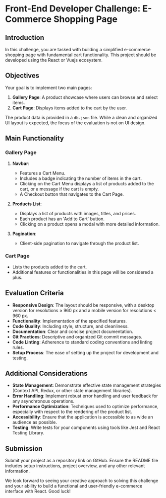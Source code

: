 # Front-End Developer Challenge: E-Commerce Shopping Page

## Introduction

In this challenge, you are tasked with building a simplified e-commerce shopping page with fundamental cart functionality. This project should be developed using the React or Vuejs ecosystem.

## Objectives

Your goal is to implement two main pages:

1. **Gallery Page**: A product showcase where users can browse and select items.
2. **Cart Page**: Displays items added to the cart by the user.

The product data is provided in a `db.json` file. While a clean and organized UI layout is expected, the focus of the evaluation is not on UI design.

## Main Functionality

### Gallery Page

1. **Navbar**:

   - Features a Cart Menu.
   - Includes a badge indicating the number of items in the cart.
   - Clicking on the Cart Menu displays a list of products added to the cart, or a message if the cart is empty.
   - A Checkout button that navigates to the Cart Page.

2. **Products List**:

   - Displays a list of products with images, titles, and prices.
   - Each product has an 'Add to Cart' button.
   - Clicking on a product opens a modal with more detailed information.

3. **Pagination**:
   - Client-side pagination to navigate through the product list.

### Cart Page

- Lists the products added to the cart.
- Additional features or functionalities in this page will be considered a plus.

## Evaluation Criteria

- **Responsive Design**: The layout should be responsive, with a desktop version for resolutions ≥ 960 px and a mobile version for resolutions < 960 px.
- **Functionality**: Implementation of the specified features.
- **Code Quality**: Including style, structure, and cleanliness.
- **Documentation**: Clear and concise project documentation.
- **Git Practices**: Descriptive and organized Git commit messages.
- **Code Linting**: Adherence to standard coding conventions and linting rules.
- **Setup Process**: The ease of setting up the project for development and testing.

## Additional Considerations

- **State Management**: Demonstrate effective state management strategies (Context API, Redux, or other state management libraries).
- **Error Handling**: Implement robust error handling and user feedback for any asynchronous operations.
- **Performance Optimization**: Techniques used to optimize performance, especially with respect to the rendering of the product list.
- **Accessibility**: Ensure that the application is accessible to as wide an audience as possible.
- **Testing**: Write tests for your components using tools like Jest and React Testing Library.

## Submission

Submit your project as a repository link on GitHub. Ensure the README file includes setup instructions, project overview, and any other relevant information.

We look forward to seeing your creative approach to solving this challenge and your ability to build a functional and user-friendly e-commerce interface with React. Good luck!

